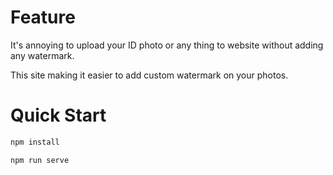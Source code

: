 # Feature
It's annoying to upload your ID photo or any thing to website without adding any watermark.

This site making it easier to add custom watermark on your photos.

# Quick Start
```js
npm install

npm run serve
```



